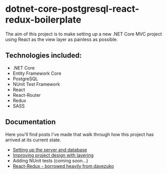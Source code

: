 # dotnet-core-postgresql-react-redux-boilerplate

The aim of this project is to make setting up a new .NET Core MVC project using React as the view layer as painless as possible.

## Technologies included:
* .NET Core
* Entity Framework Core
* PostgreSQL
* NUnit Test Framework
* React
* React-Router
* Redux
* SASS

## Documentation
Here you'll find posts I've made that walk through how this project has arrived at its current state.  

* [Setting up the server and database](https://medium.com/@mikezrimsek/setting-up-a-net-core-server-with-entity-framework-core-using-a-postgresql-database-242438f7d9c3)
* [Improving project design with layering](https://medium.com/@mikezrimsek/using-layering-to-improve-your-projects-underlying-design-b3c596f8f349)
* Adding NUnit tests (coming soon...)
* [React-Redux - borrowed heavily from davezuko](https://github.com/davezuko/react-redux-starter-kit)